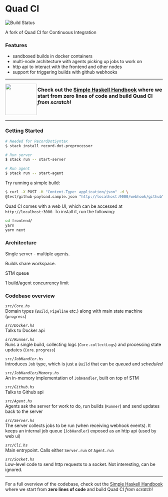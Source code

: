 # Quad CI

![Build Status][]

A fork of Quad CI for Continuous Integration 

### Features

- sandboxed builds in docker containers
- multi-node architecture with agents picking up jobs to work on
- http api to interact with the frontend and other nodes
- support for triggering builds with github webhooks

---


<img src="https://marcosampellegrini.com/book-cover.png" width="100" align="left">

### Check out the [Simple Haskell Handbook](https://marcosampellegrini.com/simple-haskell-book) where we start from **zero lines of code** and build Quad CI _from scratch_!

<br clear="left"/>

---

### Getting Started

```bash
# Needed for RecordDotSyntax
$ stack install record-dot-preprocessor

# Run server
$ stack run -- start-server

# Run agent
$ stack run -- start-agent
```

Try running a simple build:

```bash
$ curl -X POST -H "Content-Type: application/json" -d \
@test/github-payload.sample.json "http://localhost:9000/webhook/github"

```

Quad CI comes with a web UI, which can be accessed at `http://localhost:3000`. To install it, run the following:

```bash
cd frontend/
yarn
yarn next
```

### Architecture

Single server - multiple agents.

Builds share workspace.

STM queue

1 build/agent concurrency limit

### Codebase overview

_`src/Core.hs`_  
Domain types (`Build`, `Pipeline` etc.) along with main state machine (`progress`)

_`src/Docker.hs`_  
Talks to Docker api

_`src/Runner.hs`_  
Runs a single build, collecting logs (`Core.collectLogs`) and processing state updates (`Core.progress`)

_`src/JobHandler.hs`_  
Introduces `Job` type, which is just a `Build` that can be _queued_ and _scheduled_

_`src/JobHandler/Memory.hs`_  
An in-memory implementation of `JobHandler`, built on top of STM

_`src/Github.hs`_  
Talks to Github api

_`src/Agent.hs`_  
Agents ask the server for work to do, run builds (`Runner`) and send updates back to the server

_`src/Server.hs`_  
The server collects jobs to be run (when receiving webhook events). It keeps an internal job queue (`JobHandler`) exposed as an http api (used by web ui)

_`src/Cli.hs`_  
Main entrypoint. Calls either `Server.run` or `Agent.run`

_`src/Socket.hs`_  
Low-level code to send http requests to a socket. Not interesting, can be ignored.

---

For a full overview of the codebase, check out the [Simple Haskell Handbook](https://marcosampellegrini.com/simple-haskell-book) where we start from **zero lines of code** and build Quad CI _from scratch_!

[build status]: https://github.com/alpacaaa/quad-ci/workflows/ci/badge.svg
